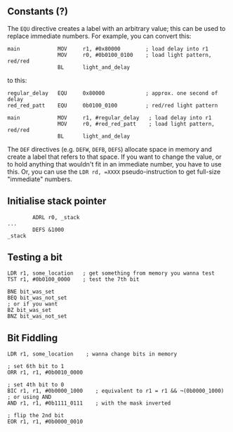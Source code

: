 ## Constants (?)
The `EQU` directive creates a label with an arbitrary value; this can be used to replace immediate numbers. For example, you can convert this:
```
main            MOV     r1, #0x80000        ; load delay into r1
                MOV     r0, #0b0100_0100    ; load light pattern, red/red
                BL      light_and_delay
```
to this:
```
regular_delay   EQU     0x80000             ; approx. one second of delay
red_red_patt    EQU     0b0100_0100         ; red/red light pattern

main            MOV     r1, #regular_delay   ; load delay into r1
                MOV     r0, #red_red_patt    ; load light pattern, red/red
                BL      light_and_delay
```
The `DEF` directives (e.g. `DEFW`, `DEFB`, `DEFS`) allocate space in memory and create a label that refers to that space. If you want to change the value, or to hold anything that wouldn't fit in an immediate number, you have to use this.
Or, you can use the `LDR rd, =XXXX` pseudo-instruction to get full-size "immediate" numbers.

## Initialise stack pointer
```
		ADRL r0, _stack
...
		DEFS &1000
_stack
```

## Testing a bit
```arm
LDR r1, some_location   ; get something from memory you wanna test
TST r1, #0b0100_0000    ; test the 7th bit

BNE bit_was_set
BEQ bit_was_not_set
; or if you want
BZ bit_was_set
BNZ bit_was_not_set
```

## Bit Fiddling
```arm
LDR r1, some_location    ; wanna change bits in memory

; set 6th bit to 1
ORR r1, r1, #0b0010_0000

; set 4th bit to 0
BIC r1, r1, #0b0000_1000    ; equivalent to r1 = r1 && ¬(0b0000_1000)
; or using AND
AND r1, r1, #0b1111_0111    ; with the mask inverted

; flip the 2nd bit
EOR r1, r1, #0b0000_0010
```
